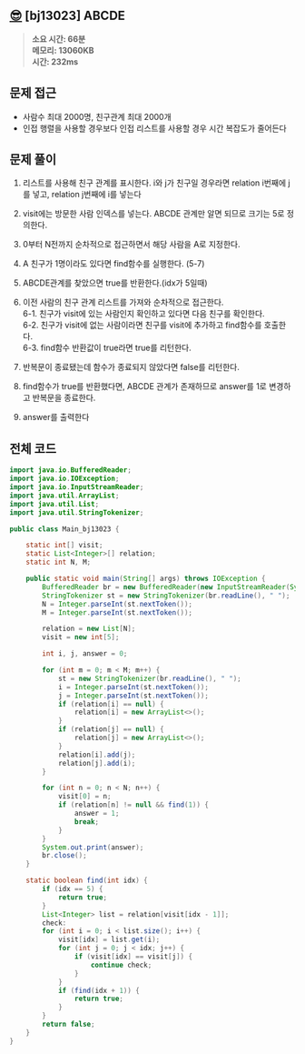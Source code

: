 ## [😎](https://www.acmicpc.net/problem/13023) [bj13023] ABCDE

> **소요 시간: 66분<br>
> 메모리: 13060KB<br>
> 시간: 232ms**

## 문제 접근

- 사람수 최대 2000명, 친구관계 최대 2000개
- 인접 행렬을 사용할 경우보다 인접 리스트를 사용할 경우 시간 복잡도가 줄어든다

## 문제 풀이

1. 리스트를 사용해 친구 관계를 표시한다. i와 j가 친구일 경우라면 relation i번째에 j를 넣고, relation j번째에 i를 넣는다

2. visit에는 방문한 사람 인덱스를 넣는다. ABCDE 관계만 알면 되므로 크기는 5로 정의한다.

3. 0부터 N전까지 순차적으로 접근하면서 해당 사람을 A로 지정한다.

4. A 친구가 1명이라도 있다면 find함수를 실행한다. (5-7)

5. ABCDE관계를 찾았으면 true를 반환한다.(idx가 5일때)

6. 이전 사람의 친구 관계 리스트를 가져와 순차적으로 접근한다.<br>
   6-1. 친구가 visit에 있는 사람인지 확인하고 있다면 다음 친구를 확인한다.<br>
   6-2. 친구가 visit에 없는 사람이라면 친구를 visit에 추가하고 find함수를 호출한다.<br>
   6-3. find함수 반환값이 true라면 true를 리턴한다.<br>

7. 반복문이 종료됐는데 함수가 종료되지 않았다면 false를 리턴한다.

8. find함수가 true를 반환했다면, ABCDE 관계가 존재하므로 answer를 1로 변경하고 반복문을 종료한다.

9. answer를 출력한다

## 전체 코드

```java
import java.io.BufferedReader;
import java.io.IOException;
import java.io.InputStreamReader;
import java.util.ArrayList;
import java.util.List;
import java.util.StringTokenizer;

public class Main_bj13023 {

    static int[] visit;
    static List<Integer>[] relation;
    static int N, M;

    public static void main(String[] args) throws IOException {
        BufferedReader br = new BufferedReader(new InputStreamReader(System.in));
        StringTokenizer st = new StringTokenizer(br.readLine(), " ");
        N = Integer.parseInt(st.nextToken());
        M = Integer.parseInt(st.nextToken());

        relation = new List[N];
        visit = new int[5];

        int i, j, answer = 0;

        for (int m = 0; m < M; m++) {
            st = new StringTokenizer(br.readLine(), " ");
            i = Integer.parseInt(st.nextToken());
            j = Integer.parseInt(st.nextToken());
            if (relation[i] == null) {
                relation[i] = new ArrayList<>();
            }
            if (relation[j] == null) {
                relation[j] = new ArrayList<>();
            }
            relation[i].add(j);
            relation[j].add(i);
        }

        for (int n = 0; n < N; n++) {
            visit[0] = n;
            if (relation[n] != null && find(1)) {
                answer = 1;
                break;
            }
        }
        System.out.print(answer);
        br.close();
    }

    static boolean find(int idx) {
        if (idx == 5) {
            return true;
        }
        List<Integer> list = relation[visit[idx - 1]];
        check:
        for (int i = 0; i < list.size(); i++) {
            visit[idx] = list.get(i);
            for (int j = 0; j < idx; j++) {
                if (visit[idx] == visit[j]) {
                    continue check;
                }
            }
            if (find(idx + 1)) {
                return true;
            }
        }
        return false;
    }
}
```
